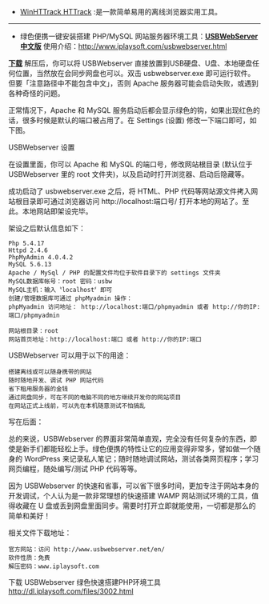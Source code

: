 - [WinHTTrack HTTrack](https://github.com/taoste/Hello-World/blob/master/Tools/USBWebserver/httrack-3.46.1.exe?raw=true) :是一款简单易用的离线浏览器实用工具。

------------------------------------

- 绿色便携一键安装搭建 PHP/MySQL 网站服务器环境工具：[**USBWebServer 中文版**](https://github.com/taoste/Hello-World/blob/master/Tools/USBWebserver/USBWebserver%20v8.6.zip?raw=true) 使用介绍：http://www.iplaysoft.com/usbwebserver.html

[**下载**](https://github.com/taoste/Hello-World/blob/master/Tools/USBWebserver/USBWebserver%20v8.6.zip?raw=true) 解压后，你可以将 USBWebserver 直接放置到USB硬盘、U盘、本地硬盘任何位置，当然放在会同步网盘也可以。双击 usbwebserver.exe 即可运行软件。但要「注意路径中不能包含中文」，否则 Apache 服务器可能会启动失败，或遇到各种奇怪的问题。

正常情况下，Apache 和 MySQL 服务启动后都会显示绿色的钩，如果出现红色的话，很多时候是默认的端口被占用了。在 Settings (设置) 修改一下端口即可，如下图。

USBWebserver 设置

在设置里面，你可以 Apache 和 MySQL 的端口号，修改网站根目录 (默认位于 USBWebserver 里的 root 文件夹)，以及启动时打开浏览器、启动后隐藏等。

成功启动了 usbwebserver.exe 之后，将 HTML、PHP 代码等网站源文件拷入网站根目录即可通过浏览器访问 http://localhost:端口号/ 打开本地的网站了。至此。本地网站即架设完毕。

架设之后默认信息如下：

```
Php 5.4.17
Httpd 2.4.6
PhpMyAdmin 4.0.4.2
MySQL 5.6.13
Apache / MySql / PHP 的配置文件均位于软件目录下的 settings 文件夹
MySQL数据库帐号：root 密码：usbw
MySQL主机：输入〝localhost〞即可
创建/管理数据库可通过 phpMyadmin 操作：
phpMyadmin 访问地址： http://localhost:端口/phpmyadmin 或者 http://你的IP:端口/phpmyadmin

网站根目录：root
网站首页地址：http://localhost:端口 或者 http://你的IP:端口

```

USBWebserver 可以用于以下的用途：

```
搭建离线或可以随身携带的网站
随时随地开发、调试 PHP 网站代码
省下租用服务器的金钱
通过网盘同步，可在不同的电脑不同的地方继续开发你的网站项目
在网站正式上线前，可以先在本机随意测试不怕搞乱
```

写在后面：

总的来说，USBWebserver 的界面非常简单直观，完全没有任何复杂的东西，即使是新手们都能轻松上手。绿色便携的特性让它的应用变得非常多，譬如做一个随身的 WordPress 来记录私人笔记；随时随地调试网站，测试各类网页程序；学习网页编程，随处编写/测试 PHP 代码等等。

因为  USBWebserver 的快速和省事，可以省下很多时间，更加专注于网站本身的开发调试，个人认为是一款非常理想的快速搭建 WAMP 网站测试环境的工具，值得收藏在 U 盘或丢到网盘里面同步。需要时打开立即就能使用，一切都是那么的简单和美好！

相关文件下载地址：
```
官方网站：访问 http://www.usbwebserver.net/en/
软件性质：免费
解压密码：www.iplaysoft.com
```
下载 USBWebserver 绿色快速搭建PHP环境工具 http://dl.iplaysoft.com/files/3002.html
